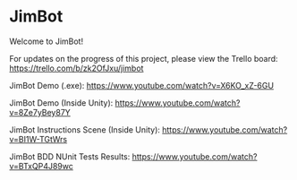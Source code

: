 # JimBot
Welcome to JimBot!

For updates on the progress of this project, please view the Trello board:
https://trello.com/b/zk2OfJxu/jimbot

JimBot Demo (.exe):
https://www.youtube.com/watch?v=X6KO_xZ-6GU

JimBot Demo (Inside Unity):
https://www.youtube.com/watch?v=8Ze7yBey87Y

JimBot Instructions Scene (Inside Unity):
https://www.youtube.com/watch?v=BI1W-TGtWrs

JimBot BDD NUnit Tests Results:
https://www.youtube.com/watch?v=BTxQP4J89wc
